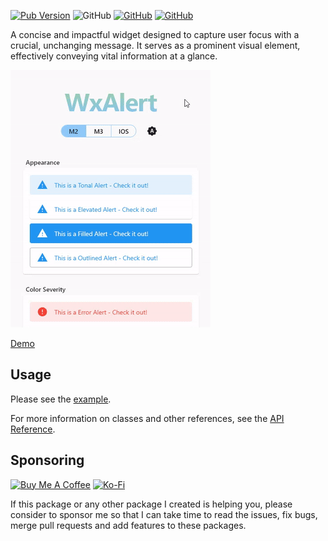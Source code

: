 [![Pub Version](https://img.shields.io/pub/v/wx_alert)](https://pub.dev/packages/wx_alert) ![GitHub](https://img.shields.io/github/license/davigmacode/flutter_wx_alert) [![GitHub](https://badgen.net/badge/icon/buymeacoffee?icon=buymeacoffee&color=yellow&label)](https://www.buymeacoffee.com/davigmacode) [![GitHub](https://badgen.net/badge/icon/ko-fi?icon=kofi&color=red&label)](https://ko-fi.com/davigmacode)

A concise and impactful widget designed to capture user focus with a crucial, unchanging message. It serves as a prominent visual element, effectively conveying vital information at a glance.

[![Preview](https://github.com/davigmacode/flutter_wx_alert/raw/main/media/preview.gif)](https://davigmacode.github.io/flutter_wx_alert)

[Demo](https://davigmacode.github.io/flutter_wx_alert)

## Usage

Please see the [example](https://github.com/davigmacode/flutter_wx_alert/tree/main/example/lib).

For more information on classes and other references, see the [API Reference](https://pub.dev/documentation/wx_alert/latest/).

## Sponsoring

<a href="https://www.buymeacoffee.com/davigmacode" target="_blank"><img src="https://cdn.buymeacoffee.com/buttons/v2/default-yellow.png" alt="Buy Me A Coffee" height="45"></a>
<a href="https://ko-fi.com/davigmacode" target="_blank"><img src="https://storage.ko-fi.com/cdn/brandasset/kofi_s_tag_white.png" alt="Ko-Fi" height="45"></a>

If this package or any other package I created is helping you, please consider to sponsor me so that I can take time to read the issues, fix bugs, merge pull requests and add features to these packages.
